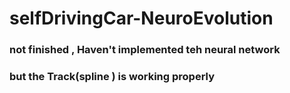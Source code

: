 # selfDrivingCar-NeuroEvolution

### not finished , Haven't implemented teh neural network 

### but the Track(spline ) is working properly
